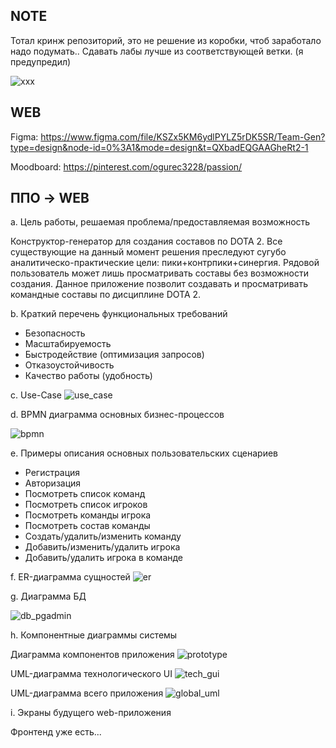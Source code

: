 ## NOTE

Тотал кринж репозиторий, это не решение из коробки, чтоб заработало надо подумать.. Сдавать лабы лучше из соответствующей ветки. (я предупредил)

![xxx](https://memepedia.ru/wp-content/uploads/2022/05/mne-pohuj-ja-tak-chuvstvuju-tinkov.jpg)

## WEB

Figma: https://www.figma.com/file/KSZx5KM6ydlPYLZ5rDK5SR/Team-Gen?type=design&node-id=0%3A1&mode=design&t=QXbadEQGAAGheRt2-1


Moodboard: https://pinterest.com/ogurec3228/passion/

## ППО -> WEB

a. Цель работы, решаемая проблема/предоставляемая возможность

Конструктор-генератор для создания составов по DOTA 2. Все существующие на данный момент решения преследуют сугубо аналитическо-практические цели: пики+контрпики+синергия. Рядовой пользователь может лишь просматривать составы без возможности создания. Данное приложение позволит создавать и просматривать командные составы по дисциплине DOTA 2.

b. Краткий перечень функциональных требований

* Безопасность
* Масштабируемость
* Быстродействие (оптимизация запросов)
* Отказоустойчивость
* Качество работы (удобность)

c. Use-Case
![use_case](./schemes/use_case.png)

d. BPMN диаграмма основных бизнес-процессов

![bpmn](./schemes/bpmn.png)

e. Примеры описания основных пользовательских сценариев

* Регистрация
* Авторизация
* Посмотреть список команд
* Посмотреть список игроков
* Посмотреть команды игрока
* Посмотреть состав команды
* Создать/удалить/изменить команду
* Добавить/изменить/удалить игрока
* Добавить/удалить игрока в команде

f. ER-диаграмма сущностей
![er](./schemes/er.png)

g. Диаграмма БД

![db_pgadmin](./schemes/db_pgadmin.png)

h. Компонентные диаграммы системы

Диаграмма компонентов приложения
![prototype](./schemes/prototype.png)

UML-диаграмма технологического UI
![tech_gui](./schemes/tech_gui.png)

UML-диаграмма всего приложения
![global_uml](./schemes/global_uml.png)

i. Экраны будущего web-приложения

Фронтенд уже есть...
